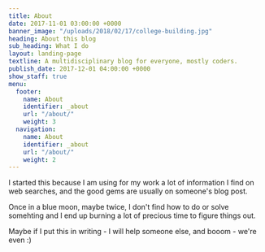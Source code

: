 ```yaml
---
title: About
date: 2017-11-01 03:00:00 +0000
banner_image: "/uploads/2018/02/17/college-building.jpg"
heading: About this blog
sub_heading: What I do
layout: landing-page
textline: A multidisciplinary blog for everyone, mostly coders.
publish_date: 2017-12-01 04:00:00 +0000
show_staff: true
menu:
  footer:
    name: About
    identifier: _about
    url: "/about/"
    weight: 3
  navigation:
    name: About
    identifier: _about
    url: "/about/"
    weight: 2
---
```

I started this because I am using for my work a lot of information I find on web searches, and the good gems are usually on someone's blog post. 

Once in a blue moon, maybe twice, I don't find how to do or solve somehting and I end up burning a lot of precious time to figure things out.

Maybe if I put this in writing - I will help someone else, and booom - we're even :)
